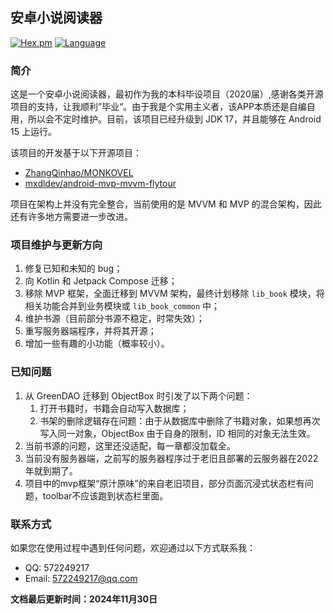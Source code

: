 安卓小说阅读器
---

[![Hex.pm](https://img.shields.io/hexpm/l/plug.svg)](https://www.apache.org/licenses/LICENSE-2.0)
[![Language](https://img.shields.io/badge/Language-Kotlin-green)](https://kotlinlang.org/)

### 简介

这是一个安卓小说阅读器，最初作为我的本科毕设项目（2020届）,感谢各类开源项目的支持，让我顺利”毕业“。由于我是个实用主义者，该APP本质还是自编自用，所以会不定时维护。目前，该项目已经升级到 JDK 17，并且能够在 Android 15 上运行。

该项目的开发基于以下开源项目：

- [ZhangQinhao/MONKOVEL](https://github.com/ZhangQinhao/MONKOVEL)
- [mxdldev/android-mvp-mvvm-flytour](https://github.com/mxdldev/android-mvp-mvvm-flytour)

项目在架构上并没有完全整合，当前使用的是 MVVM 和 MVP 的混合架构，因此还有许多地方需要进一步改进。

### 项目维护与更新方向

1. 修复已知和未知的 bug；
2. 向 Kotlin 和 Jetpack Compose 迁移；
3. 移除 MVP 框架，全面迁移到 MVVM 架构，最终计划移除 `lib_book` 模块，将相关功能合并到业务模块或 `lib_book_common` 中；
4. 维护书源（目前部分书源不稳定，时常失效）；
5. 重写服务器端程序，并将其开源；
6. 增加一些有趣的小功能（概率较小）。

### 已知问题

1. 从 GreenDAO 迁移到 ObjectBox 时引发了以下两个问题：
   1. 打开书籍时，书籍会自动写入数据库；
   2. 书架的删除逻辑存在问题：由于从数据库中删除了书籍对象，如果想再次写入同一对象，ObjectBox 由于自身的限制，ID 相同的对象无法生效。
2. 当前书源的问题，这里还没适配，每一章都没加载全。
3. 当前没有服务器端，之前写的服务器程序过于老旧且部署的云服务器在2022年就到期了。
4. 项目中的mvp框架“原汁原味”的来自老旧项目，部分页面沉浸式状态栏有问题，toolbar不应该跑到状态栏里面。
### 联系方式

如果您在使用过程中遇到任何问题，欢迎通过以下方式联系我：

- QQ: 572249217
- Email: 572249217@qq.com

**文档最后更新时间：2024年11月30日**
